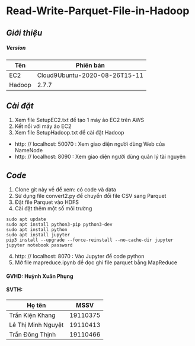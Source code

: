 # Read-Write-Parquet-File-in-Hadoop

## *Giới thiệu*
##### Version
| Tên | Phiên bản|
|-----|------|
| EC2 | Cloud9Ubuntu-2020-08-26T15-11 |
| Hadoop | 2.7.7|

## *Cài đặt*
1. Xem file SetupEC2.txt để tạo 1 máy ảo EC2 trên AWS
2. Kết nối với máy ảo EC2
3. Xem file SetupHadoop.txt để cài đặt Hadoop
* http: // localhost: 50070   : Xem giao diện người dùng Web của NameNode
* http: // localhost: 8090    : Xem giao diện người dùng quản lý tài nguyên 

## *Code*
1. Clone git này về để xem: có code và data
2. Sử dụng file convert2.py để chuyển đổi file CSV sang Parquet
3. Đặt file Parquet vào HDFS
4. Cài đặt thêm một số môi trường
```ubuntu
sudo apt update
sudo apt install python3-pip python3-dev
sudo apt install python
sudo apt install jupyter
pip3 install --upgrade --force-reinstall --no-cache-dir jupyter
jupyter notebook password
```
4. http: // localhost: 8070     : Vào Jupyter để code python
5. Mở file mapreduce.ipynb để đọc ghi file parquet bằng MapReduce

#### GVHD: Huỳnh Xuân Phụng
#### SVTH:
| Họ tên | MSSV |
|--------|:---------:|
| Trần Kiện Khang | 19110375 |
| Lê Thị Minh Nguyệt | 19110413 |
| Trần Đông Thịnh | 19110466 |
